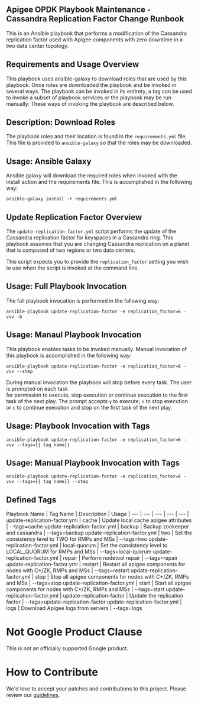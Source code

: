 ## Apigee OPDK Playbook Maintenance - Cassandra Replication Factor Change Runbook

This is an Ansible playbook that performs a modification of the Cassandra replication factor used 
with Apigee components with zero downtime in a two data center topology. 

## Requirements and Usage Overview

This playbook uses ansible-galaxy to download roles that are used by this playbook. Once roles are 
downloaded the playbook and be invoked in several ways. The playbook can be invoked in its entirety, 
a tag can be used to invoke a subset of playbook services or the playbook may be run manually. These
ways of invoking the playbook are described below. 

## Description: Download Roles 

The playbook roles and their location is found in the  ```requirements.yml``` file. This file is 
provided to ```ansible-galaxy``` so that the roles may be downloaded.

## Usage: Ansible Galaxy 

Ansible galaxy will download the required roles when invoked with the install action and the 
requirements file. This is accomplished in the following way:

```ansible-galaxy install -r requirements.yml```

## Update Replication Factor Overview
 
The ```update-replication-factor.yml``` script performs the update of the Cassandra replication 
factor for keyspaces in a Cassandra ring. This playbook assumes that you are changing Cassandra 
replication on a planet that is composed of two regions or two data centers. 

This script expects you to provide the ```replication_factor``` setting you wish to use when the 
script is invoked at the command line. 

## Usage: Full Playbook Invocation
 
The full playbook invocation is performed in the following way: 

    ansible-playbook update-replication-factor -e replication_factor=6 -vvv -b 
    
## Usage: Manaul Playbook Invocation

This playbook enables tasks to be invoked manually. Manual invocation of this playbook is 
accomplished in the following way: 
 
    ansible-playbook update-replication-factor -e replication_factor=6 -vvv --step
    
During manual invocation the playbook will stop before every task. The user is prompted on each task  
for permission to execute, stop execution or continue execution to the first task of the next play. 
The prompt accepts ```y``` to execute; ```n``` to stop execution or ```c``` to continue execution 
and stop on the first task of the next play. 

## Usage: Playbook Invocation with Tags

    ansible-playbook update-replication-factor -e replication_factor=6 -vvv --tags={{ tag name}}
    
## Usage: Manual Playbook Invocation with Tags    

    ansible-playbook update-replication-factor -e replication_factor=6 -vvv --tags={{ tag name}} --step
    
## Defined Tags 

Playbook Name | Tag Name | Description | Usage |
--- | --- | --- | --- | --- |
update-replication-factor.yml | cache | Update local cache apigee attributes | --tags=cache
update-replication-factor.yml | backup | Backup zookeeper and cassandra | --tags=backup
update-replication-factor.yml | two | Set the consistency level to TWO for RMPs and MSs | --tags=two 
update-replication-factor.yml | local-quorum | Set the consistency level to LOCAL_QUORUM for RMPs and MSs  | --tags=local-quorum
update-replication-factor.yml | repair | Perform nodetool repair | --tags=repair
update-replication-factor.yml | restart | Restart all apigee components for nodes with C*/ZK, RMPs and MSs | --tags=restart
update-replication-factor.yml | stop | Stop all apigee components for nodes with C*/ZK, RMPs and MSs | --tags=stop
update-replication-factor.yml | start | Start all apigee components for nodes with C*/ZK, RMPs and MSs | --tags=start
update-replication-factor.yml | update-replication-factor | Update the replication factor | --tags=update-replication-factor
update-replication-factor.yml | logs | Download Apigee logs from servers | --tags=logs
<!-- BEGIN Google Required Disclaimer -->

# Not Google Product Clause

This is not an officially supported Google product.
<!-- END Google Required Disclaimer -->
<!-- BEGIN Google How To Contribute -->
# How to Contribute

We'd love to accept your patches and contributions to this project. Please review our [guidelines](CONTRIBUTION.md).
<!-- END Google How To Contribute -->
